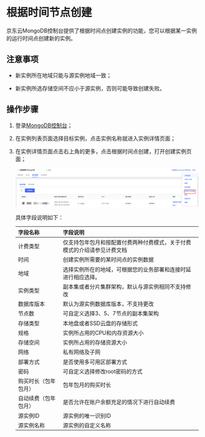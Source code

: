 # 根据时间节点创建

京东云MongoDB控制台提供了根据时间点创建实例的功能，您可以根据某一实例的运行时间点创建新的实例。

## 注意事项

- 新实例所在地域只能与源实例地域一致；

- 新实例所选存储空间不应小于源实例，否则可能导致创建失败。

  

## 操作步骤

1. 登录[MongoDB控制台](https://mongodb-console.jdcloud.com/mongodb)；

2. 在实例列表页面选择目标实例，点击实例名称就进入实例详情页面；

3. 在实例详情页面点击右上角的更多，点击根据时间点创建，打开创建实例页面；

   ![img](../../../../../../image/mongodb/createByTime.png)

   

   具体字段说明如下：

   | 字段名称             | 字段说明                                                     |
   | -------------------- | ------------------------------------------------------------ |
   | 计费类型             | 仅支持包年包月和按配置付费两种付费模式，关于付费模式的介绍请参见计费文档 |
   | 时间                 | 创建实例所需要的某时间点的实例数据                           |
   | 地域                 | 选择实例所在的地域，可根据您的业务部署和连接时延进行相应选择。 |
   | 实例类型             | 副本集或者分片集群架构，默认与源实例相同不支持修改           |
   | 数据库版本           | 默认为源实例数据库版本，不支持更改                           |
   | 节点数               | 可自定义选择3、5、7节点的副本集架构                          |
   | 存储类型             | 本地盘或者SSD云盘的存储形式                                  |
   | 规格                 | 实例所占用的CPU和内存资源大小                                |
   | 存储空间             | 实例所占用的存储资源大小                                     |
   | 网络                 | 私有网络及子网                                               |
   | 部署方式             | 是否使用多可用区部署方式                                     |
   | 密码                 | 可自定义选择修改root密码的方式                               |
   | 购买时长（包年包月） | 包年包月的购买时长                                           |
   | 自动续费（包年包月） | 是否允许在账户余额充足的情况下进行自动续费                   |
   | 源实例ID             | 源实例的唯一识别ID                                           |
   | 源实例名称           | 源实例的自定义名称                                           |